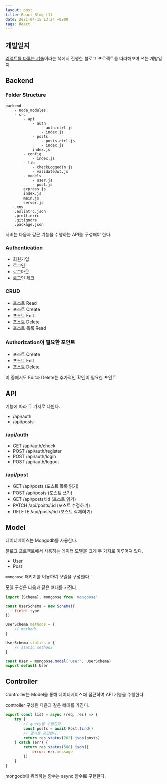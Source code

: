 ```yaml
---
layout: post
title: React Blog (1)
date: 2021-04-15 13:24 +0900
tags: React
---
```


## 개발일지

[리액트를 다루는 기술](http://www.kyobobook.co.kr/product/detailViewKor.laf?ejkGb=KOR&mallGb=KOR&barcode=9791160508796&orderClick=LEa&Kc=)이라는 책에서 진행한 블로그 프로젝트를 따라해보며 쓰는 개발일지

## Backend

### Folder Structure

```text
backend
    - node_modules
    - src
        - api
            - auth
                - auth.ctrl.js
                - index.js
            - posts
                - posts.ctrl.js
                - index.js
            index.js
        - config
            - index.js
        - lib
            - checkLoggedIn.js
            - validateJwt.js
        - models
            - user.js
            - post.js
        express.js
        index.js
        main.js
        server.js
    .env
    .eslintrc.json
    .prettierrc
    .gitignore
    .package.json

```



서버는 다음과 같은 기능을 수행하는 API를 구성해야 한다.

### Authentication

- 회원가입
- 로그인
- 로그아웃
- 로그인 체크

### CRUD

- 포스트 Read
- 포스트 Create
- 포스트 Edit
- 포스트 Delete
- 포스트 목록 Read

### Authorization이 필요한 포인트

- 포스트 Create
- 포스트 Edit
- 포스트 Delete

이 중에서도 Edit과 Delete는 추가적인 확인이 필요한 포인트

## API

기능에 따라 두 가지로 나뉜다.

- /api/auth
- /api/posts

### /api/auth

- GET /api/auth/check
- POST /api/auth/register
- POST /api/auth/login
- POST /api/auth/logout

### /api/post

- GET /api/posts (포스트 목록 읽기)
- POST /api/posts (포스트 쓰기)
- GET /api/posts/:id (포스트 읽기)
- PATCH /api/posts/:id (포스트 수정하기)
- DELETE /api/posts/:id (포스트 삭제하기)

## Model

데이터베이스는 Mongodb를 사용한다.

블로그 프로젝트에서 사용하는 데이터 모델을 크게 두 가지로 이루어져 있다.

- User
- Post

`mongoose` 패키지를 이용하여 모델을 구성한다.

모델 구성은 다음과 같은 뼈대를 가진다.

```js
import {Schema}, mongoose from 'mongoose'

const UserSchema = new Schema({
    field: type
})

UserSchema.methods = {
    // methods
}

UserSchema.statics = {
    // static methods
}

const User = mongoose.model('User', UserSchema)
export default User
```

## Controller

Controller는 Model을 통해 데이터베이스에 접근하여 API 기능을 수행한다.

controller 구성은 다음과 같은 뼈대를 가진다.

```js
export const list = async (req, res) => {
    try {
        // query를 수행한다.
        const posts = await Post.find()
        // 결과를 응답한다.
        return res.status(202).json(posts)
    } catch (err) {
        return res.status(500).json({
            error: err.message
        })
    }
}
```

mongodb에 쿼리하는 함수는 async 함수로 구현한다.
